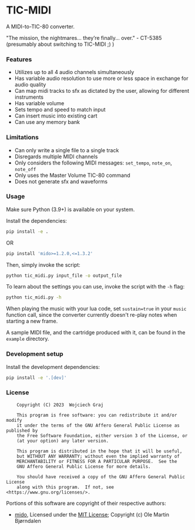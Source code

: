 # TIC-MIDI

A MIDI-to-TIC-80 converter.

"The mission, the nightmares... they’re finally... over." - CT-5385 (presumably about switching to TIC-MIDI ;) )

### Features
- Utilizes up to all 4 audio channels simultaneously
- Has variable audio resolution to use more or less space in exchange for audio quality
- Can map midi tracks to sfx as dictated by the user, allowing for different instruments
- Has variable volume
- Sets tempo and speed to match input
- Can insert music into existing cart
- Can use any memory bank

### Limitations
- Can only write a single file to a single track
- Disregards multiple MIDI channels
- Only considers the following MIDI messages: `set_tempo`, `note_on`, `note_off`
- Only uses the Master Volume TIC-80 command
- Does not generate sfx and waveforms

### Usage

Make sure Python (3.9+) is available on your system.

Install the dependencies:
```sh
pip install -e .
```
OR
```sh
pip install 'mido>=1.2.0,<=1.3.2'
```

Then, simply invoke the script:
```sh
python tic_midi.py input_file -o output_file
```

To learn about the settings you can use, invoke the script with the `-h` flag:
```sh
python tic_midi.py -h
```

When playing the music with your lua code, set `sustain=true` in your `music` function call, since the converter currently doesn't re-play notes when starting a new frame.

A sample MIDI file, and the cartridge produced with it, can be found in the `example` directory.

### Development setup

Install the development dependencies:
```sh
pip install -e '.[dev]'
```

### License
```
    Copyright (C) 2023  Wojciech Graj

    This program is free software: you can redistribute it and/or modify
    it under the terms of the GNU Affero General Public License as published by
    the Free Software Foundation, either version 3 of the License, or
    (at your option) any later version.

    This program is distributed in the hope that it will be useful,
    but WITHOUT ANY WARRANTY; without even the implied warranty of
    MERCHANTABILITY or FITNESS FOR A PARTICULAR PURPOSE.  See the
    GNU Affero General Public License for more details.

    You should have received a copy of the GNU Affero General Public License
    along with this program.  If not, see <https://www.gnu.org/licenses/>.
```

Portions of this software are copyright of their respective authors:
- [mido](https://github.com/mido/mido), Licensed under the [MIT License](https://opensource.org/licenses/MIT); Copyright (c) Ole Martin Bjørndalen
